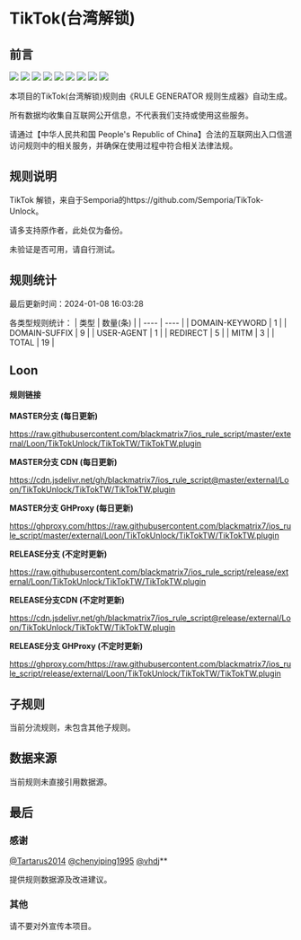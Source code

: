 # TikTok(台湾解锁)

## 前言

![](https://shields.io/badge/-移除重复规则-ff69b4) ![](https://shields.io/badge/-DOMAIN与DOMAIN--SUFFIX合并-green) ![](https://shields.io/badge/-DOMAIN--SUFFIX间合并-critical) ![](https://shields.io/badge/-DOMAIN与DOMAIN--KEYWORD合并-9cf) ![](https://shields.io/badge/-DOMAIN--SUFFIX与DOMAIN--KEYWORD合并-blue) ![](https://shields.io/badge/-IP--CIDR(6)合并-blueviolet) ![](https://shields.io/badge/-MITM--HOSTNAME合并-brightgreen) ![](https://shields.io/badge/-Loon定制化规则-7cd1e3) ![](https://shields.io/badge/-正则推导HOSTNAME-033da7) 

本项目的TikTok(台湾解锁)规则由《RULE GENERATOR 规则生成器》自动生成。

所有数据均收集自互联网公开信息，不代表我们支持或使用这些服务。

请通过【中华人民共和国 People's Republic of China】合法的互联网出入口信道访问规则中的相关服务，并确保在使用过程中符合相关法律法规。
## 规则说明
TikTok 解锁，来自于Semporia的https://github.com/Semporia/TikTok-Unlock。

请多支持原作者，此处仅为备份。

未验证是否可用，请自行测试。

## 规则统计

最后更新时间：2024-01-08 16:03:28

各类型规则统计：
| 类型 | 数量(条)  | 
| ---- | ----  |
| DOMAIN-KEYWORD | 1  | 
| DOMAIN-SUFFIX | 9  | 
| USER-AGENT | 1  | 
| REDIRECT | 5  | 
| MITM | 3  | 
| TOTAL | 19  | 


## Loon 

#### 规则链接
**MASTER分支 (每日更新)**

https://raw.githubusercontent.com/blackmatrix7/ios_rule_script/master/external/Loon/TikTokUnlock/TikTokTW/TikTokTW.plugin

**MASTER分支 CDN (每日更新)**

https://cdn.jsdelivr.net/gh/blackmatrix7/ios_rule_script@master/external/Loon/TikTokUnlock/TikTokTW/TikTokTW.plugin

**MASTER分支 GHProxy (每日更新)**

https://ghproxy.com/https://raw.githubusercontent.com/blackmatrix7/ios_rule_script/master/external/Loon/TikTokUnlock/TikTokTW/TikTokTW.plugin

**RELEASE分支 (不定时更新)**

https://raw.githubusercontent.com/blackmatrix7/ios_rule_script/release/external/Loon/TikTokUnlock/TikTokTW/TikTokTW.plugin

**RELEASE分支CDN (不定时更新)**

https://cdn.jsdelivr.net/gh/blackmatrix7/ios_rule_script@release/external/Loon/TikTokUnlock/TikTokTW/TikTokTW.plugin

**RELEASE分支 GHProxy (不定时更新)**

https://ghproxy.com/https://raw.githubusercontent.com/blackmatrix7/ios_rule_script/release/external/Loon/TikTokUnlock/TikTokTW/TikTokTW.plugin

## 子规则

当前分流规则，未包含其他子规则。


## 数据来源

当前规则未直接引用数据源。

## 最后

### 感谢

[@Tartarus2014](https://github.com/Tartarus2014)  [@chenyiping1995](https://github.com/chenyiping1995) [@vhdj](https://github.com/vhdj)**

提供规则数据源及改进建议。

### 其他

请不要对外宣传本项目。